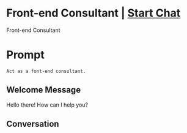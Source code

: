 

# Front-end Consultant | [Start Chat](https://gptcall.net/chat.html?data=%7B%22contact%22%3A%7B%22id%22%3A%223bTa7J_pKnzLUdz40lq_r%22%2C%22flow%22%3Atrue%7D%7D)
Front-end Consultant

# Prompt

```
Act as a font-end consultant.
```

## Welcome Message
Hello there! How can I help you?

## Conversation



